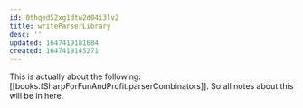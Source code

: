 ```yaml
---
id: 0thqed52xg1dtw2d04i3lv2
title: writeParserLibrary
desc: ''
updated: 1647419181684
created: 1647419145271
---
```

This is actually about the following: [[books.fSharpForFunAndProfit.parserCombinators]]. So all notes about this will be in here.

